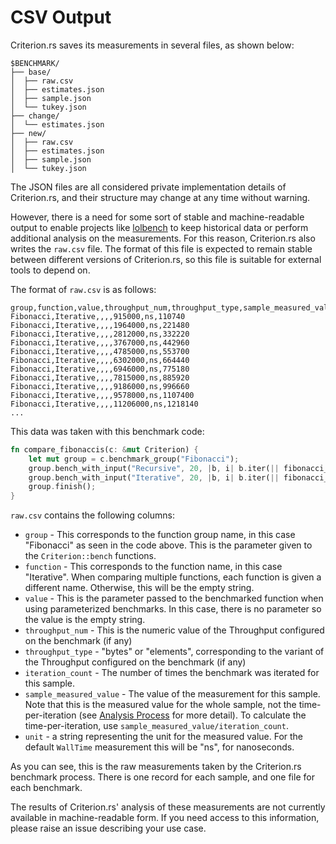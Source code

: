 # CSV Output

Criterion.rs saves its measurements in several files, as shown below:

```
$BENCHMARK/
├── base/
│  ├── raw.csv
│  ├── estimates.json
│  ├── sample.json
│  └── tukey.json
├── change/
│  └── estimates.json
├── new/
│  ├── raw.csv
│  ├── estimates.json
│  ├── sample.json
│  └── tukey.json
```

The JSON files are all considered private implementation details of Criterion.rs, and their
structure may change at any time without warning.

However, there is a need for some sort of stable and machine-readable output to enable projects like
[lolbench](https://github.com/anp/lolbench) to keep historical data or perform additional analysis
on the measurements. For this reason, Criterion.rs also writes the `raw.csv` file. The format of
this file is expected to remain stable between different versions of Criterion.rs, so this file is
suitable for external tools to depend on.

The format of `raw.csv` is as follows:

```
group,function,value,throughput_num,throughput_type,sample_measured_value,unit,iteration_count
Fibonacci,Iterative,,,,915000,ns,110740
Fibonacci,Iterative,,,,1964000,ns,221480
Fibonacci,Iterative,,,,2812000,ns,332220
Fibonacci,Iterative,,,,3767000,ns,442960
Fibonacci,Iterative,,,,4785000,ns,553700
Fibonacci,Iterative,,,,6302000,ns,664440
Fibonacci,Iterative,,,,6946000,ns,775180
Fibonacci,Iterative,,,,7815000,ns,885920
Fibonacci,Iterative,,,,9186000,ns,996660
Fibonacci,Iterative,,,,9578000,ns,1107400
Fibonacci,Iterative,,,,11206000,ns,1218140
...
```

This data was taken with this benchmark code:

```rust
fn compare_fibonaccis(c: &mut Criterion) {
    let mut group = c.benchmark_group("Fibonacci");
    group.bench_with_input("Recursive", 20, |b, i| b.iter(|| fibonacci_slow(*i)));
    group.bench_with_input("Iterative", 20, |b, i| b.iter(|| fibonacci_fast(*i)));
    group.finish();
}
```

`raw.csv` contains the following columns:
 - `group` - This corresponds to the function group name, in this case "Fibonacci" as seen in the
code above. This is the parameter given to the `Criterion::bench` functions.
 - `function` - This corresponds to the function name, in this case "Iterative". When comparing
multiple functions, each function is given a different name. Otherwise, this will be the empty
string.
 - `value` - This is the parameter passed to the benchmarked function when using parameterized
benchmarks. In this case, there is no parameter so the value is the empty string.
 - `throughput_num` - This is the numeric value of the Throughput configured on the benchmark 
(if any)
 - `throughput_type` - "bytes" or "elements", corresponding to the variant of the Throughput 
configured on the benchmark (if any)
 - `iteration_count` - The number of times the benchmark was iterated for this sample.
 - `sample_measured_value` - The value of the measurement for this sample. Note
that this is the measured value for the whole sample, not the time-per-iteration (see 
[Analysis Process](../analysis.md#measurement) for more detail). To calculate the time-per-iteration,
use `sample_measured_value/iteration_count`.
 - `unit` - a string representing the unit for the measured value. For the default `WallTime` 
measurement this will be "ns", for nanoseconds.

As you can see, this is the raw measurements taken by the Criterion.rs benchmark process. There is
one record for each sample, and one file for each benchmark.

The results of Criterion.rs' analysis of these measurements are not currently available in
machine-readable form. If you need access to this information, please raise an issue describing
your use case.
